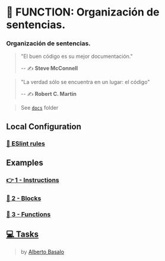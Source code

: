 # 🔀 FUNCTION: Organización de sentencias.

### Organización de sentencias.

> "El buen código es su mejor documentación."
>
> -- ✍️ **Steve McConnell**

> "La verdad sólo se encuentra en un lugar: el código"
>
> -- ✍️ **Robert C. Martin**

> See [`docs`](https://github.com/LabsAdemy/CleanCodeLab/tree/FUNCTION/docs) folder

## Local Configuration

### [🚨 ESlint rules](./docs/eslint-rules.md)

## Examples

### [👉 1 - Instructions](https://github.com/LabsAdemy/CleanCodeLab/tree/FUNCTION/src/examples/1-instructions)

### [📜 2 - Blocks](https://github.com/LabsAdemy/CleanCodeLab/tree/FUNCTION/src/examples/2-blocks)

### [🧩 3 - Functions](https://github.com/LabsAdemy/CleanCodeLab/tree/FUNCTION/src/examples/3-functions)

## [💻 Tasks](https://github.com/LabsAdemy/CleanCodeLab/tree/FUNCTION/src/tasks)

> by [Alberto Basalo](https://twitter.com/albertobasalo)
